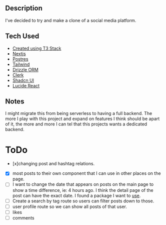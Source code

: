 ## Description

I've decided to try and make a clone of a social media platform.

## Tech Used

- [Created using T3 Stack](https://create.t3.gg/)
- [Nextjs](https://nextjs.org/)
- [Postres](https://www.postgresql.org/)
- [Tailwind](https://tailwindcss.com/)
- [Drizzle ORM](https://orm.drizzle.team/docs/overview)
- [Clerk](https://clerk.com/)
- [Shadcn UI](https://ui.shadcn.com/)
- [Lucide React](https://lucide.dev/)

## Notes

I might migrate this from being serverless to having a full backend.
The more I play with this project and expand on features I think should be apart of it, the more and more
I can tel that this projects wants a dedicated backend.

# ToDo

- [x]changing post and hashtag relations.
- [x] most posts to their own component that I can use in other places on the page.
- [ ] I want to change the date that appears on posts on the main page to show a time difference, ie: 4 hours ago. I think the detail page of the post can have the exact date. I found a package I want to [use](https://day.js.org/docs/en/customization/relative-time).
- [ ] Create a search by tag route so users can filter posts down to those.
- [ ] user profile route so we can show all posts of that user.
- [ ] likes
- [ ] comments
